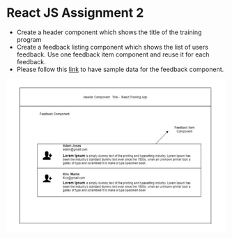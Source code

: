 # React JS Assignment 2
- Create a header component which shows the title of the training program
- Create a feedback listing component which shows the list of users feedback. Use one feedback item component and reuse it for each feedback. 
- Please follow this [link](https://anotepad.com/notes/bkg3wq) to have sample data for the feedback component.


![assignment2](./assignment_2.png)